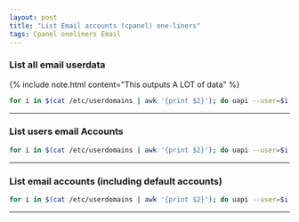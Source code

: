 ```yaml
---
layout: post
title: "List Email accounts (cpanel) one-liners"
tags: Cpanel oneliners Email
---
```


### List all email userdata

{% include note.html content="This outputs A LOT of data" %}

```bash
for i in $(cat /etc/userdomains | awk '{print $2}'); do uapi --user=$i Email list_pops 2>/dev/null ; done | less
```
---

### List users email Accounts

```bash
for i in $(cat /etc/userdomains | awk '{print $2}'); do uapi --user=$i Email list_pops 2>/dev/null | grep email | awk '{print $2}'| grep @; done
```
---

### List email accounts (including default accounts)

```bash
for i in $(cat /etc/userdomains | awk '{print $2}'); do uapi --user=$i Email list_pops 2>/dev/null | grep email | awk '{print $2}'; done
```
---
